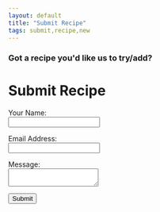 ```yaml
---
layout: default
title: "Submit Recipe"
tags: submit,recipe,new
---
```

### Got a recipe you'd like us to try/add?



<html>
<head>
	<title>Contact us</title>
<!-- define some style elements-->
<!-- a helper script for vaidating the form-->

</head>

<body>
<h1>Submit Recipe</h1>
<form action="https://formspree.io/your@email.com" method="POST">
<p>
<label for='name'>Your Name:</label> <br>
<input type="text" name="name">
</p>
<p>
<label for='email'>Email Address:</label> <br>
<input type="text" name="email"> <br>
</p>
<p>
<label for='message'>Message:</label> <br>
<textarea name="message"></textarea>
</p>
<input type="submit" value="Submit"><br>
</form>


</body>
</html>
